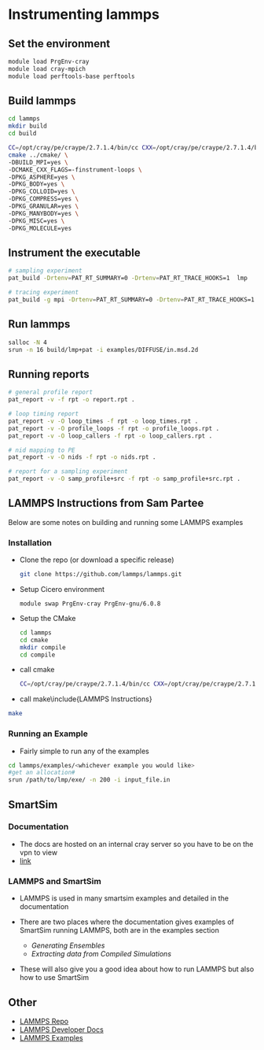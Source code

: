 # Instrumenting lammps

## Set the environment

```bash
module load PrgEnv-cray
module load cray-mpich
module load perftools-base perftools
```
## Build lammps

```bash
cd lammps
mkdir build
cd build

CC=/opt/cray/pe/craype/2.7.1.4/bin/cc CXX=/opt/cray/pe/craype/2.7.1.4/bin/CC \
cmake ../cmake/ \
-DBUILD_MPI=yes \
-DCMAKE_CXX_FLAGS=-finstrument-loops \
-DPKG_ASPHERE=yes \
-DPKG_BODY=yes \
-DPKG_COLLOID=yes \
-DPKG_COMPRESS=yes \
-DPKG_GRANULAR=yes \
-DPKG_MANYBODY=yes \
-DPKG_MISC=yes \
-DPKG_MOLECULE=yes
```

## Instrument the executable

```bash
# sampling experiment
pat_build -Drtenv=PAT_RT_SUMMARY=0 -Drtenv=PAT_RT_TRACE_HOOKS=1  lmp

# tracing experiment
pat_build -g mpi -Drtenv=PAT_RT_SUMMARY=0 -Drtenv=PAT_RT_TRACE_HOOKS=1 -u lmp

```

## Run lammps

```bash
salloc -N 4
srun -n 16 build/lmp+pat -i examples/DIFFUSE/in.msd.2d
```

## Running reports

```bash
# general profile report
pat_report -v -f rpt -o report.rpt .

# loop timing report
pat_report -v -O loop_times -f rpt -o loop_times.rpt .
pat_report -v -O profile_loops -f rpt -o profile_loops.rpt .
pat_report -v -O loop_callers -f rpt -o loop_callers.rpt .

# nid mapping to PE
pat_report -v -O nids -f rpt -o nids.rpt .

# report for a sampling experiment
pat_report -v -O samp_profile+src -f rpt -o samp_profile+src.rpt .


```


## LAMMPS Instructions from Sam Partee

 Below are some notes on building and running some LAMMPS examples


### Installation

  - Clone the repo (or download a specific release)
    ```bash
    git clone https://github.com/lammps/lammps.git
    ```

  - Setup Cicero environment
    ```bash\include{LAMMPS Instructions}
    module swap PrgEnv-cray PrgEnv-gnu/6.0.8
    ```

  - Setup the CMake
    ```bash
    cd lammps
    cd cmake
    mkdir compile
    cd compile
    ```

  - call cmake
    ```bash
    CC=/opt/cray/pe/craype/2.7.1.4/bin/cc CXX=/opt/cray/pe/craype/2.7.1.4/bin/CC cmake ../ -DBUILD_MPI=yes
    ```

  - call make\include{LAMMPS Instructions}
  ```bash
  make
  ```

### Running an Example

   - Fairly simple to run any of the examples
   ```bash
   cd lammps/examples/<whichever example you would like>
   #get an allocation#
   srun /path/to/lmp/exe/ -n 200 -i input_file.in
   ```

## SmartSim

### Documentation

  - The docs are hosted on an internal cray server so you have to be on the vpn to view
  - [link](http://web/~spartee/smartsim/)

### LAMMPS and SmartSim

  - LAMMPS is used in many smartsim examples and detailed in the documentation
  - There are two places where the documentation gives examples of SmartSim running LAMMPS, both
    are in the examples section

      - *Generating Ensembles*
      - *Extracting data from Compiled Simulations*

  - These will also give you a good idea about how to run LAMMPS but also how to use SmartSim


## Other

  - [LAMMPS Repo](https://github.com/lammps/lammps)
  - [LAMMPS Developer Docs](https://lammps.sandia.gov/doc/Developer.pdf)
  - [LAMMPS Examples](https://github.com/lammps/lammps/tree/master/examples)
